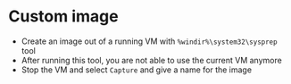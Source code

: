 # Custom image

- Create an image out of a running VM with `%windir%\system32\sysprep` tool
- After running this tool, you are not able to use the current VM anymore
- Stop the VM and select `Capture` and give a name for the image
